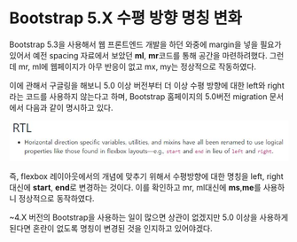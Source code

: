 # Bootstrap 5.X 수평 방향 명칭 변화

Bootstrap 5.3을 사용해서 웹 프론트엔드 개발을 하던 와중에 margin을 넣을 필요가 있어서 예전 spacing 자료에서 보았던 **ml**, **mr**코드를 통해 공간을 마련하려했다. 그런데 mr, ml에 웹페이지가 아무 반응이 없고 mx, my는 정상적으로 작동하였다.

이에 관해서 구글링을 해보니 5.0 이상 버전부터 더 이상 수평 방향에 대한 left와 right라는 코드를 사용하지 않는다고 하며, Bootstrap 홈페이지의 5.0버전 migration 문서에서 다음과 같이 명시하고 있다.

![bootstrapdocs](../resources/bootstrapv5_migration.JPG)

즉, flexbox 레이아웃에서의 개념에 맞추기 위해서 수평방향에 대한 명칭을 left, right 대신에 **start**, **end**로 변경하는 것이다. 이를 확인하고 mr, ml대신에 **ms**,**me**를 사용하니 정상적으로 동작하였다. 

~4.X 버전의 Bootstrap을 사용하는 일이 많으면 상관이 없겠지만 5.0 이상을 사용하게 된다면 혼란이 없도록 명칭이 변경된 것을 인지하고 있어야겠다.
